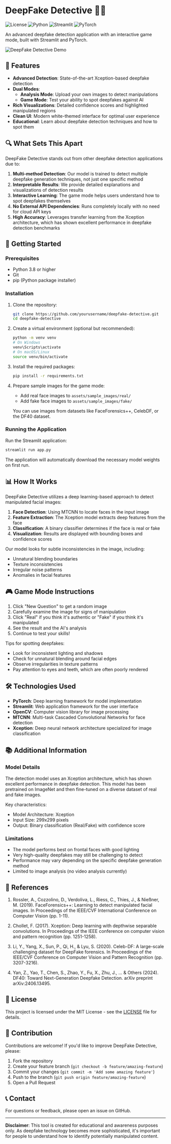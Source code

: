 # DeepFake Detective 🕵️‍♀️

![License](https://img.shields.io/badge/license-MIT-blue.svg)
![Python](https://img.shields.io/badge/python-3.8%2B-blue)
![Streamlit](https://img.shields.io/badge/streamlit-1.24.0-red)
![PyTorch](https://img.shields.io/badge/pytorch-2.0.1-orange)

An advanced deepfake detection application with an interactive game mode, built with Streamlit and PyTorch.

![DeepFake Detective Demo](assets/screenshots/demo.png)

## 🌟 Features

- **Advanced Detection**: State-of-the-art Xception-based deepfake detection
- **Dual Modes**: 
  - **Analysis Mode**: Upload your own images to detect manipulations
  - **Game Mode**: Test your ability to spot deepfakes against AI
- **Rich Visualizations**: Detailed confidence scores and highlighted manipulated regions
- **Clean UI**: Modern white-themed interface for optimal user experience
- **Educational**: Learn about deepfake detection techniques and how to spot them

## 🔍 What Sets This Apart

DeepFake Detective stands out from other deepfake detection applications due to:

1. **Multi-method Detection**: Our model is trained to detect multiple deepfake generation techniques, not just one specific method
2. **Interpretable Results**: We provide detailed explanations and visualizations of detection results
3. **Interactive Learning**: The game mode helps users understand how to spot deepfakes themselves
4. **No External API Dependencies**: Runs completely locally with no need for cloud API keys
5. **High Accuracy**: Leverages transfer learning from the Xception architecture, which has shown excellent performance in deepfake detection benchmarks

## 🚀 Getting Started

### Prerequisites

- Python 3.8 or higher
- Git
- pip (Python package installer)

### Installation

1. Clone the repository:
   ```bash
   git clone https://github.com/yourusername/deepfake-detective.git
   cd deepfake-detective
   ```

2. Create a virtual environment (optional but recommended):
   ```bash
   python -m venv venv
   # On Windows
   venv\Scripts\activate
   # On macOS/Linux
   source venv/bin/activate
   ```

3. Install the required packages:
   ```bash
   pip install -r requirements.txt
   ```

4. Prepare sample images for the game mode:
   - Add real face images to `assets/sample_images/real/`
   - Add fake face images to `assets/sample_images/fake/`
   
   You can use images from datasets like FaceForensics++, CelebDF, or the DF40 dataset.

### Running the Application

Run the Streamlit application:
```bash
streamlit run app.py
```

The application will automatically download the necessary model weights on first run.

## 📊 How It Works

DeepFake Detective utilizes a deep learning-based approach to detect manipulated facial images:

1. **Face Detection**: Using MTCNN to locate faces in the input image
2. **Feature Extraction**: The Xception model extracts deep features from the face
3. **Classification**: A binary classifier determines if the face is real or fake
4. **Visualization**: Results are displayed with bounding boxes and confidence scores

Our model looks for subtle inconsistencies in the image, including:
- Unnatural blending boundaries
- Texture inconsistencies
- Irregular noise patterns
- Anomalies in facial features

## 🎮 Game Mode Instructions

1. Click "New Question" to get a random image
2. Carefully examine the image for signs of manipulation
3. Click "Real" if you think it's authentic or "Fake" if you think it's manipulated
4. See the result and the AI's analysis
5. Continue to test your skills!

Tips for spotting deepfakes:
- Look for inconsistent lighting and shadows
- Check for unnatural blending around facial edges
- Observe irregularities in texture patterns
- Pay attention to eyes and teeth, which are often poorly rendered

## 🛠️ Technologies Used

- **PyTorch**: Deep learning framework for model implementation
- **Streamlit**: Web application framework for the user interface
- **OpenCV**: Computer vision library for image processing
- **MTCNN**: Multi-task Cascaded Convolutional Networks for face detection
- **Xception**: Deep neural network architecture specialized for image classification

## 📚 Additional Information

### Model Details

The detection model uses an Xception architecture, which has shown excellent performance in deepfake detection. This model has been pretrained on ImageNet and then fine-tuned on a diverse dataset of real and fake images.

Key characteristics:
- Model Architecture: Xception
- Input Size: 299x299 pixels
- Output: Binary classification (Real/Fake) with confidence score

### Limitations

- The model performs best on frontal faces with good lighting
- Very high-quality deepfakes may still be challenging to detect
- Performance may vary depending on the specific deepfake generation method
- Limited to image analysis (no video analysis currently)

## 🔗 References

1. Rossler, A., Cozzolino, D., Verdoliva, L., Riess, C., Thies, J., & Nießner, M. (2019). FaceForensics++: Learning to detect manipulated facial images. In Proceedings of the IEEE/CVF International Conference on Computer Vision (pp. 1-11).

2. Chollet, F. (2017). Xception: Deep learning with depthwise separable convolutions. In Proceedings of the IEEE conference on computer vision and pattern recognition (pp. 1251-1258).

3. Li, Y., Yang, X., Sun, P., Qi, H., & Lyu, S. (2020). Celeb-DF: A large-scale challenging dataset for DeepFake forensics. In Proceedings of the IEEE/CVF Conference on Computer Vision and Pattern Recognition (pp. 3207-3216).

4. Yan, Z., Yao, T., Chen, S., Zhao, Y., Fu, X., Zhu, J., ... & Others (2024). DF40: Toward Next-Generation Deepfake Detection. arXiv preprint arXiv:2406.13495.

## 📜 License

This project is licensed under the MIT License - see the [LICENSE](LICENSE) file for details.

## 🤝 Contribution

Contributions are welcome! If you'd like to improve DeepFake Detective, please:

1. Fork the repository
2. Create your feature branch (`git checkout -b feature/amazing-feature`)
3. Commit your changes (`git commit -m 'Add some amazing feature'`)
4. Push to the branch (`git push origin feature/amazing-feature`)
5. Open a Pull Request

## 📞 Contact

For questions or feedback, please open an issue on GitHub.

---

**Disclaimer**: This tool is created for educational and awareness purposes only. As deepfake technology becomes more sophisticated, it's important for people to understand how to identify potentially manipulated content.